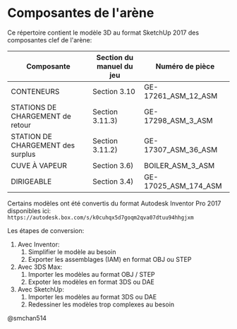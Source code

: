 # Composantes de l'arène

Ce répertoire contient le modèle 3D au format SketchUp 2017 des composantes clef de l'arène:

| Composante | Section du manuel du jeu | Numéro de pièce |
| ---------- | ------------------------ | --------------- |
| CONTENEURS | Section 3.10             | GE-17261_ASM_12_ASM |
| STATIONS DE CHARGEMENT de retour | Section 3.11.3) | GE-17298_ASM_3_ASM |
| STATION DE CHARGEMENT des surplus | Section 3.11.2) | GE-17307_ASM_36_ASM |
| CUVE À VAPEUR | Section 3.6) | BOILER_ASM_3_ASM |
| DIRIGEABLE | Section 3.4) | GE-17025_ASM_174_ASM |

Certains modèles ont été convertis du format Autodesk Inventor Pro 2017 disponibles ici:
`https://autodesk.box.com/s/k0cuhqx5d7goqm2qva07dtuu94hhgjxm`

Les étapes de conversion:

1. Avec Inventor:
    1. Simplifier le modèle au besoin
    1. Exporter les assemblages (IAM) en format OBJ ou STEP
1. Avec 3DS Max:
    1. Importer les modèles au format OBJ / STEP
	1. Expoter les modèles en format 3DS ou DAE
1. Avec SketchUp:
	1. Importer les modèles au format 3DS ou DAE
	1. Redessiner les modèles trop complexes au besoin
	
@smchan514